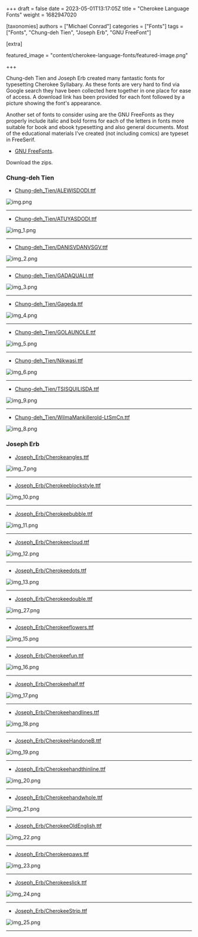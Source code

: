 +++
draft = false
date = 2023-05-01T13:17:05Z
title = "Cherokee Language Fonts"
weight = 1682947020

[taxonomies]
authors = ["Michael Conrad"]
categories = ["Fonts"]
tags = ["Fonts", "Chung-deh Tien", "Joseph Erb", "GNU FreeFont"]

[extra]

featured_image = "content/cherokee-language-fonts/featured-image.png"

+++

Chung-deh Tien and Joseph Erb created many fantastic fonts for typesetting Cherokee Syllabary. As these fonts
are very hard to find via Google search they have been collected here together in one place for ease of access.
A download link has been provided for each font followed by a picture showing the font's appearance.

Another set of fonts to consider using are the GNU FreeFonts as they properly include italic and bold forms for
each of the letters in fonts more suitable for book and ebook typesetting and also general documents.
Most of the educational materials I've created (not including comics) are typeset in FreeSerif.

<!-- more -->

* [GNU FreeFonts](https://savannah.gnu.org/projects/freefont/).

Download the zips.

### Chung-deh Tien

* [Chung-deh_Tien/ALEWISDODI.ttf](Chung-deh_Tien/ALEWISDODI.ttf)

![img.png](img/img.png)

---

* [Chung-deh_Tien/ATUYASDODI.ttf](Chung-deh_Tien/ATUYASDODI.ttf)

![img_1.png](img/img_1.png)

---

* [Chung-deh_Tien/DANISVDANVSGV.ttf](Chung-deh_Tien/DANISVDANVSGV.ttf)

![img_2.png](img/img_2.png)

---

* [Chung-deh_Tien/GADAQUALI.ttf](Chung-deh_Tien/GADAQUALI.ttf)

![img_3.png](img/img_3.png)

---

* [Chung-deh_Tien/Gageda.ttf](Chung-deh_Tien/Gageda.ttf)

![img_4.png](img/img_4.png)

---

* [Chung-deh_Tien/GOLAUNOLE.ttf](Chung-deh_Tien/GOLAUNOLE.ttf)

![img_5.png](img/img_5.png)

---

* [Chung-deh_Tien/Nikwasi.ttf](Chung-deh_Tien/Nikwasi.ttf)

![img_6.png](img/img_6.png)

---

* [Chung-deh_Tien/TSISQUILISDA.ttf](Chung-deh_Tien/TSISQUILISDA.ttf)

![img_9.png](img/img_9.png)

---

* [Chung-deh_Tien/WilmaMankillerold-LtSmCn.ttf](Chung-deh_Tien/WilmaMankillerold-LtSmCn.ttf)

![img_8.png](img/img_8.png)

### Joseph Erb

* [Joseph_Erb/Cherokeangles.ttf](Joseph_Erb/Cherokeangles.ttf)

![img_7.png](img/img_7.png)

---

* [Joseph_Erb/Cherokeeblockstyle.ttf](Joseph_Erb/Cherokeeblockstyle.ttf)

![img_10.png](img/img_10.png)

---

* [Joseph_Erb/Cherokeebubble.ttf](Joseph_Erb/Cherokeebubble.ttf)

![img_11.png](img/img_11.png)

---

* [Joseph_Erb/Cherokeecloud.ttf](Joseph_Erb/Cherokeecloud.ttf)

![img_12.png](img/img_12.png)

---

* [Joseph_Erb/Cherokeedots.ttf](Joseph_Erb/Cherokeedots.ttf)

![img_13.png](img/img_13.png)

---

* [Joseph_Erb/Cherokeedouble.ttf](Joseph_Erb/Cherokeedouble.ttf)

![img_27.png](img/img_27.png)

---

* [Joseph_Erb/Cherokeeflowers.ttf](Joseph_Erb/Cherokeeflowers.ttf)

![img_15.png](img/img_15.png)

---

* [Joseph_Erb/Cherokeefun.ttf](Joseph_Erb/Cherokeefun.ttf)

![img_16.png](img/img_16.png)

---

* [Joseph_Erb/Cherokeehalf.ttf](Joseph_Erb/Cherokeehalf.ttf)

![img_17.png](img/img_17.png)

---

* [Joseph_Erb/Cherokeehandlines.ttf](Joseph_Erb/Cherokeehandlines.ttf)

![img_18.png](img/img_18.png)

---

* [Joseph_Erb/CherokeeHandoneB.ttf](Joseph_Erb/CherokeeHandoneB.ttf)

![img_19.png](img/img_19.png)

---

* [Joseph_Erb/Cherokeehandthinline.ttf](Joseph_Erb/Cherokeehandthinline.ttf)

![img_20.png](img/img_20.png)

---

* [Joseph_Erb/Cherokeehandwhole.ttf](Joseph_Erb/Cherokeehandwhole.ttf)

![img_21.png](img/img_21.png)

---

* [Joseph_Erb/CherokeeOldEnglish.ttf](Joseph_Erb/CherokeeOldEnglish.ttf)

![img_22.png](img/img_22.png)

---

* [Joseph_Erb/Cherokeepaws.ttf](Joseph_Erb/Cherokeepaws.ttf)

![img_23.png](img/img_23.png)

---

* [Joseph_Erb/Cherokeeslick.ttf](Joseph_Erb/Cherokeeslick.ttf)

![img_24.png](img/img_24.png)

---

* [Joseph_Erb/CherokeeStrip.ttf](Joseph_Erb/CherokeeStrip.ttf)

![img_25.png](img/img_25.png)

---


